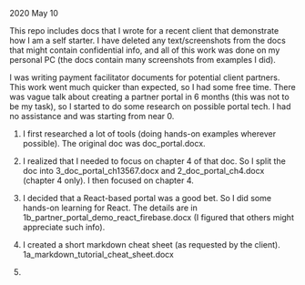 2020 May 10

This repo includes docs that I wrote for a recent client that demonstrate how I am a self starter. I have deleted any text/screenshots from the docs that might contain confidential info, and all of this work was done on my personal PC (the docs contain many screenshots from examples I did).

I was writing payment facilitator documents for potential client partners. This work went much quicker than expected, so I had some free time. There was vague talk about creating a partner portal in 6 months (this was not to be my task), so I started to do some research on possible portal tech.  I had no assistance and was starting from near 0.

1. I first researched a lot of tools (doing hands-on examples wherever possible). The original doc was doc_portal.docx. 

2. I realized that I needed to focus on chapter 4 of that doc. So I split the doc into 3_doc_portal_ch13567.docx and 2_doc_portal_ch4.docx (chapter 4 only). I then focused on chapter 4.

3. I decided that a React-based portal was a good bet. So I did some hands-on learning for React. The details are in 1b_partner_portal_demo_react_firebase.docx (I figured that others might appreciate such info).

4. I created a short markdown cheat sheet (as requested by the client). 1a_markdown_tutorial_cheat_sheet.docx

5. 
